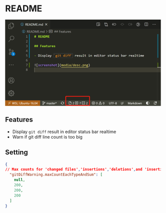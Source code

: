 # README

![screenshot](media/desc.png)
## Features
- Display `git diff` result in editor status bar realtime
- Warn if git diff line count is too big

## Setting
```json
{
// Max counts for 'changed files','insertions','deletions',and 'insertions deletions sum'.Set `null` to ignore specific one.
  "gitDiffWarning.maxCountEachTypeAndSum": [
    null,
    200,
    200,
    200
  ]
}
```

